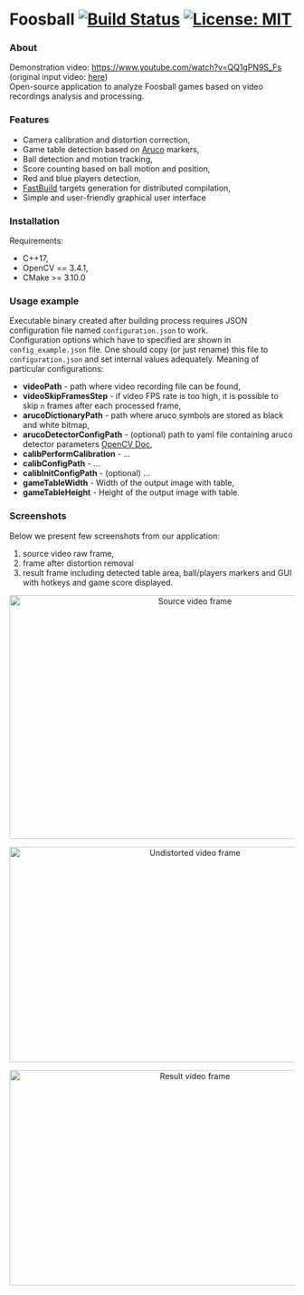 # Foosball [![Build Status](https://travis-ci.com/mtszkw/foosball.svg?token=e2qczaZansf4M2Pmpkha&branch=master)](https://travis-ci.com/mtszkw/foosball) [![License: MIT](https://img.shields.io/badge/License-MIT-yellow.svg)](https://opensource.org/licenses/MIT)

### About
Demonstration video: https://www.youtube.com/watch?v=QQ1gPN9S_Fs (original input video: [here](https://www.youtube.com/watch?v=YIwG6P5TcKs))  
Open-source application to analyze Foosball games based on video recordings analysis and processing.

### Features
- Camera calibration and distortion correction,
- Game table detection based on [Aruco](https://docs.opencv.org/3.1.0/d5/dae/tutorial_aruco_detection.html) markers,
- Ball detection and motion tracking,
- Score counting based on ball motion and position,
- Red and blue players detection,
- [FastBuild](http://www.fastbuild.org/docs/home.html) targets generation for distributed compilation,
- Simple and user-friendly graphical user interface

### Installation
Requirements:
- C++17,
- OpenCV == 3.4.1,
- CMake >= 3.10.0

### Usage example
Executable binary created after building process requires JSON configuration file named `configuration.json` to work.  
Configuration options which have to specified are shown in `config_example.json` file. One should copy (or just rename) this file to `configuration.json` and set internal values adequately.
Meaning of particular configurations:
- **videoPath** - path where video recording file can be found,
- **videoSkipFramesStep** - if video FPS rate is too high, it is possible to skip `n` frames after each processed frame,
- **arucoDictionaryPath** - path where aruco symbols are stored as black and white bitmap,
- **arucoDetectorConfigPath** - (optional) path to yaml file containing aruco detector parameters [OpenCV Doc](https://docs.opencv.org/3.4.1/d1/dcd/structcv_1_1aruco_1_1DetectorParameters.html),
- **calibPerformCalibration** - ...
- **calibConfigPath** - ...
- **calibInitConfigPath** - (optional) ...
- **gameTableWidth** - Width of the output image with table,
- **gameTableHeight** - Height of the output image with table.

### Screenshots
Below we present few screenshots from our application:  
1) source video raw frame,  
2) frame after distortion removal  
3) result frame including detected table area, ball/players markers and GUI with hotkeys and game score displayed.

<p align="center">
  <img src="https://i.imgur.com/mWvHaUU.png" width="640" height="430" alt="Source video frame"/>
</p>
<p align="center">
  <img src="https://i.imgur.com/cycBv94.png" width="640" height="380" alt="Undistorted video frame"/>
</p>
<p align="center">
  <img src="https://i.imgur.com/CIdNn4A.png" width="640" height="380" alt="Result video frame"/>
</p>
